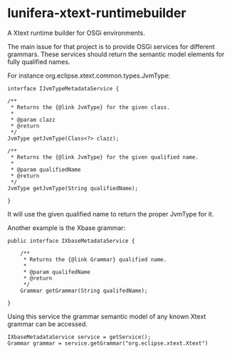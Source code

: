 lunifera-xtext-runtimebuilder
=============================

A Xtext runtime builder for OSGi environments.

The main issue for that project is to provide OSGi services for different grammars. These services should return 
the semantic model elements for fully qualified names.

For instance org.eclipse.xtext.common.types.JvmType:
	
	interface IJvmTypeMetadataService {

	/**
	 * Returns the {@link JvmType} for the given class.
	 * 
	 * @param clazz
	 * @return
	 */
	JvmType getJvmType(Class<?> clazz);

	/**
	 * Returns the {@link JvmType} for the given qualified name.
	 * 
	 * @param qualifiedName
	 * @return
	 */
	JvmType getJvmType(String qualifiedName);

	}

It will use the given qualified name to return the proper JvmType for it.

Another example is the Xbase grammar:

	public interface IXbaseMetadataService {
	
		/**
		 * Returns the {@link Grammar} qualified name.
		 * 
		 * @param qualifedName
		 * @return
		 */
		Grammar getGrammar(String qualifedName);
	
	}
	
Using this service the grammar semantic model of any known Xtext grammar can be accessed.

	IXbaseMetadataService service = getService();
	Grammar grammar = service.getGrammar("org.eclipse.xtext.Xtext")
	
	

	 




